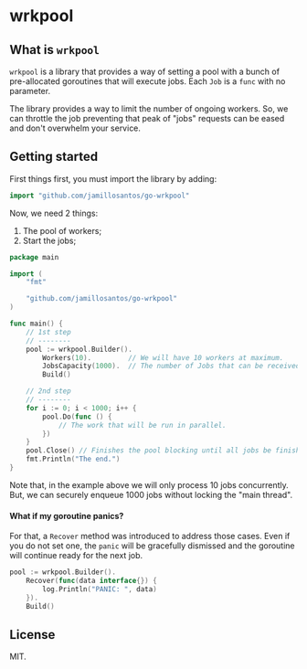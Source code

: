 # wrkpool

## What is `wrkpool`

`wrkpool` is a library that provides a way of setting a pool with a bunch of
pre-allocated goroutines that will execute jobs. Each `Job` is a `func` with no
parameter.

The library provides a way to limit the number of ongoing workers. So, we can
throttle the job preventing that peak of "jobs" requests can be eased and don't
overwhelm your service. 

## Getting started

First things first, you must import the library by adding:

```go
import "github.com/jamillosantos/go-wrkpool"
```

Now, we need 2 things:

1. The pool of workers;
2. Start the jobs;

```go
package main

import (
	"fmt"

	"github.com/jamillosantos/go-wrkpool"
)

func main() {
	// 1st step
	// --------
	pool := wrkpool.Builder().
		Workers(10).         // We will have 10 workers at maximum.
		JobsCapacity(1000).  // The number of Jobs that can be received in our queue (a go channel).
		Build()

	// 2nd step
	// --------
	for i := 0; i < 1000; i++ {
		pool.Do(func () {
			// The work that will be run in parallel.
		})
	}
	pool.Close() // Finishes the pool blocking until all jobs be finished.
	fmt.Println("The end.")
}
```

Note that, in the example above we will only process 10 jobs concurrently. But,
we can securely enqueue 1000 jobs without locking the "main thread".

#### What if my goroutine panics?

For that, a `Recover` method was introduced to address those cases. Even if you
do not set one, the `panic` will be gracefully dismissed and the goroutine will
continue ready for the next job.

```go
pool := wrkpool.Builder().
	Recover(func(data interface{}) {
		log.Println("PANIC: ", data)
	}).
	Build()
```

## License

MIT.